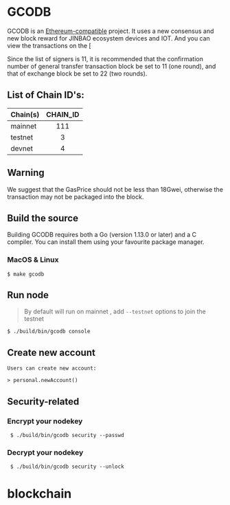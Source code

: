 # GCODB

GCODB is an [Ethereum-compatible](https://github.com/ethereum/go-ethereum) project. It uses a new consensus and new block reward for JINBAO ecosystem devices and IOT. And you can view the transactions on the [


Since the list of signers is 11, it is recommended that the confirmation number of general transfer transaction block be set to 11 (one round), and that of exchange block be set to 22 (two rounds).

## List of Chain ID's:
| Chain(s)    |  CHAIN_ID  |
| ----------  | :-----------:|
| mainnet     | 111            |
| testnet     | 3            |
| devnet      | 4            |

## Warning

We suggest that the GasPrice should not be less than 18Gwei, otherwise the transaction may not be packaged into the block.

## Build the source

Building GCODB requires both a Go (version 1.13.0 or later) and a C compiler. You can install them using your favourite package manager.

### MacOS & Linux

```
$ make gcodb
```

## Run node

> By default will run on mainnet , add `--testnet` options to join the testnet

    $ ./build/bin/gcodb console

## Create new account
    Users can create new account:

    > personal.newAccount()

## Security-related

### Encrypt your nodekey

     $ ./build/bin/gcodb security --passwd

### Decrypt your nodekey

     $ ./build/bin/gcodb security --unlock

# blockchain
